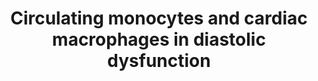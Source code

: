---
annotations:
- type: Cell Type Ontology
  value: macrophage
- type: Cell Type Ontology
  value: monocyte
- type: Disease Ontology
  value: cardiovascular system disease
- type: Disease Ontology
  value: hypertension
- type: Cell Type Ontology
  value: myofibroblast cell
- type: Cell Type Ontology
  value: intermediate monocyte
- type: Cell Type Ontology
  value: monocyte
- type: Cell Type Ontology
  value: macrophage
- type: Disease Ontology
  value: cardiovascular system disease
- type: Cell Type Ontology
  value: myofibroblast cell
- type: Disease Ontology
  value: hypertension
authors:
- Khanspers
description: draft
last-edited: 2018-11-29
organisms:
- Mus musculus
redirect_from:
- /index.php/Pathway:WP4474
- /instance/WP4474
schema-jsonld:
- '@context': https://schema.org/
  '@id': https://wikipathways.github.io/pathways/WP4474.html
  '@type': Dataset
  creator:
    '@type': Organization
    name: WikiPathways
  description: draft
  keywords:
  - Ccl2
  - Ccr2
  - Il10
  - Spp1
  - ROS
  license: CC0
  name: Circulating monocytes and cardiac macrophages in diastolic dysfunction
seo: CreativeWork
title: Circulating monocytes and cardiac macrophages in diastolic dysfunction
wpid: WP4474
---